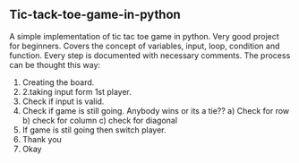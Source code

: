 ## Tic-tack-toe-game-in-python
A simple implementation of tic tac toe game in python. Very good project for beginners. Covers the concept of variables, input, loop, condition and function. Every step is documented with necessary comments. 
The process can be thought this way:
  1. Creating the board.
  2. 2.taking input form 1st player.
  3. Check  if input is valid.
  4. Check if game is still going. Anybody wins or its a tie??
      a) Check for row
      b) check for column
      c) check for diagonal
  5. If game is stil going then switch player.
  6. Thank you
  7. Okay
